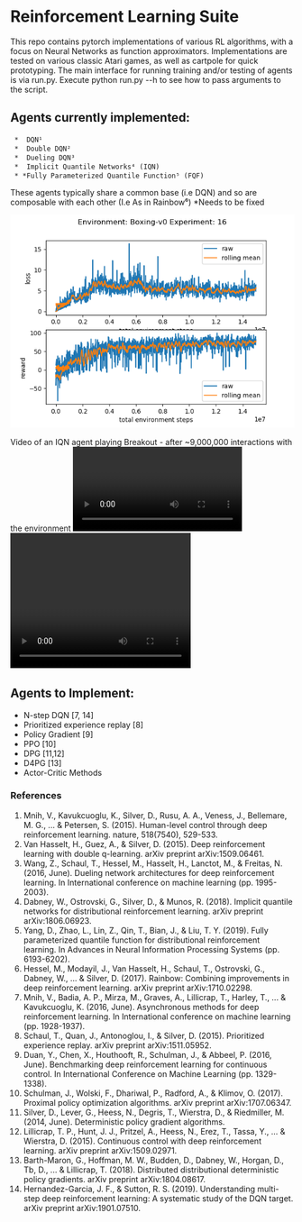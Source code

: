 # Reinforcement Learning Suite

  This repo contains pytorch implementations of various RL algorithms, with a focus on Neural Networks as function approximators.
  Implementations are tested on various classic Atari games, as well as cartpole for quick prototyping. The main interface for running training and/or testing of agents is via run.py. Execute python run.py --h to see how to pass arguments to the script. 

## Agents currently implemented:
     *  DQN¹
     *  Double DQN²
     *  Dueling DQN³
     *  Implicit Quantile Networks⁴ (IQN)
     * *Fully Parameterized Quantile Function⁵ (FQF)

   These agents typically share a common base (i.e DQN) and so are composable with each other (I.e As in Rainbow⁶)
     *Needs to be fixed

  ![Results for an experiment run of an IQN agent on the Boxing-v0 Atari game](/logs/Boxing-v0/16/plot.png)

  Video of an IQN agent playing Breakout - after ~9,000,000 interactions with the environment
  ![Video of IQN playing Breakout](/images/Breakout-v0/24/step_9900396_reward_72.0.mp4)
  <video width="320" height="240" controls>
    <source src="https://github.com/Hanwant/reinforcement-learning-suite/blob/master/images/Breakout-v0/24/step_9900396_reward_72.0.mp4" type="video/mp4">
  </video>

## Agents to Implement:
   - N-step DQN [7, 14]
   - Prioritized experience replay [8]
   - Policy Gradient [9]
   - PPO [10]
   - DPG [11,12]
   - D4PG [13]
   - Actor-Critic Methods
  


### References
 1. Mnih, V., Kavukcuoglu, K., Silver, D., Rusu, A. A., Veness, J., Bellemare, M. G., ... & Petersen, S. (2015). Human-level control through deep reinforcement learning. nature, 518(7540), 529-533.
 2. Van Hasselt, H., Guez, A., & Silver, D. (2015). Deep reinforcement learning with double q-learning. arXiv preprint arXiv:1509.06461.
 3. Wang, Z., Schaul, T., Hessel, M., Hasselt, H., Lanctot, M., & Freitas, N. (2016, June). Dueling network architectures for deep reinforcement learning. In International conference on machine learning (pp. 1995-2003).
 4. Dabney, W., Ostrovski, G., Silver, D., & Munos, R. (2018). Implicit quantile networks for distributional reinforcement learning. arXiv preprint arXiv:1806.06923.
 5. Yang, D., Zhao, L., Lin, Z., Qin, T., Bian, J., & Liu, T. Y. (2019). Fully parameterized quantile function for distributional reinforcement learning. In Advances in Neural Information Processing Systems (pp. 6193-6202).
 6. Hessel, M., Modayil, J., Van Hasselt, H., Schaul, T., Ostrovski, G., Dabney, W., ... & Silver, D. (2017). Rainbow: Combining improvements in deep reinforcement learning. arXiv preprint arXiv:1710.02298.
 7. Mnih, V., Badia, A. P., Mirza, M., Graves, A., Lillicrap, T., Harley, T., ... & Kavukcuoglu, K. (2016, June). Asynchronous methods for deep reinforcement learning. In International conference on machine learning (pp. 1928-1937).
 8. Schaul, T., Quan, J., Antonoglou, I., & Silver, D. (2015). Prioritized experience replay. arXiv preprint arXiv:1511.05952.
 9. Duan, Y., Chen, X., Houthooft, R., Schulman, J., & Abbeel, P. (2016, June). Benchmarking deep reinforcement learning for continuous control. In International Conference on Machine Learning (pp. 1329-1338).
 10. Schulman, J., Wolski, F., Dhariwal, P., Radford, A., & Klimov, O. (2017). Proximal policy optimization algorithms. arXiv preprint arXiv:1707.06347.
 11. Silver, D., Lever, G., Heess, N., Degris, T., Wierstra, D., & Riedmiller, M. (2014, June). Deterministic policy gradient algorithms.
 12. Lillicrap, T. P., Hunt, J. J., Pritzel, A., Heess, N., Erez, T., Tassa, Y., ... & Wierstra, D. (2015). Continuous control with deep reinforcement learning. arXiv preprint arXiv:1509.02971.
 13. Barth-Maron, G., Hoffman, M. W., Budden, D., Dabney, W., Horgan, D., Tb, D., ... & Lillicrap, T. (2018). Distributed distributional deterministic policy gradients. arXiv preprint arXiv:1804.08617. 
 14. Hernandez-Garcia, J. F., & Sutton, R. S. (2019). Understanding multi-step deep reinforcement learning: A systematic study of the DQN target. arXiv preprint arXiv:1901.07510.  
